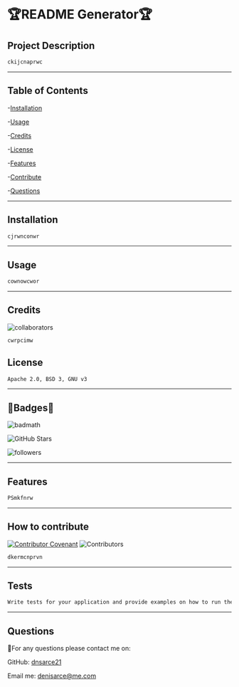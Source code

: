 # **🏆README Generator🏆** </br>


  ## Project Description
  
  ```md
  ckijcnaprwc
  ```

  ---  
 
  ## Table of Contents

  
  -[Installation](#installation)

  -[Usage](#usage) 

  -[Credits](#credits) 

  -[License](#license) 

  -[Features](#features) 

  -[Contribute](#contribute)

  -[Questions](#questions)

  ---
  
  ## Installation
  
  ```md
  cjrwnconwr
  ```
  
 ---
  
  ## Usage
  
  ```md
  cownowcwor
  ```
  
  ---

 
  
  ## Credits
  
  ![collaborators](https://img.shields.io/npm/collaborators/inquirer)

  ```md
  cwrpcimw
  ```
  
  
  ## License

  ```md  
  Apache 2.0, BSD 3, GNU v3 
  ```
  
  ---
  
  ## 🌟Badges🌟
  
 
  ![badmath](https://img.shields.io/github/languages/top/nielsenjared/badmath)
  
  ![GitHub Stars](https://img.shields.io/github/stars/dnsarce21/Pro-Readme-Gen-DA?style=social)
  
  ![followers](https://img.shields.io/github/followers/dnsarce21?style=social)
 
  ---

  ## Features
  
  ```md
  PSmkfnrw
  ```

  ---

  ## How to contribute
  
 
  [![Contributor Covenant](https://img.shields.io/badge/Contributor%20Covenant-2.1-4baaaa.svg)](code_of_conduct.md)
  ![Contributors](https://img.shields.io/github/contributors/dnsarce21/Pro-Readme-Gen-DA)

  ```md
  dkermcnprvn
  ```
  
  ---
  
  ## Tests
  
  ```md
  Write tests for your application and provide examples on how to run them here.
  ```
  ---
  
  ## Questions

  
  🥇For any questions please contact me on:
  
  GitHub: [dnsarce21](https://github.com/dnsarce21)
  
  Email me: denisarce@me.com
 
  
